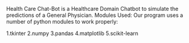 Health Care Chat-Bot is a Healthcare Domain Chatbot to simulate the predictions of a General Physician.
Modules Used:
Our program uses a number of python modules to work properly:

1.tkinter
2.numpy
3.pandas
4.matplotlib
5.scikit-learn
